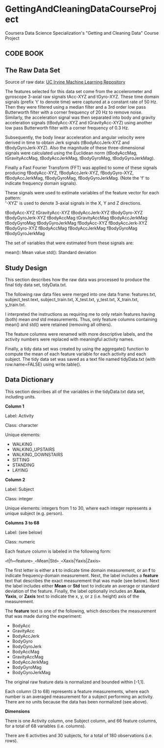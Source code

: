 # GettingAndCleaningDataCourseProject
Coursera Data Science Specialization's "Getting and Cleaning Data" Course Project


**CODE BOOK**
---

## The Raw Data Set ##
Source of raw data: [UC Irvine Machine Learning Repository](http://archive.ics.uci.edu/ml/datasets/Human+Activity+Recognition+Using+Smartphones)

The features selected for this data set come from the accelerometer and gyroscope 3-axial raw signals tAcc-XYZ and tGyro-XYZ. These time domain signals (prefix 't' to denote time) were captured at a constant rate of 50 Hz. Then they were filtered using a median filter and a 3rd order low pass Butterworth filter with a corner frequency of 20 Hz to remove noise. Similarly, the acceleration signal was then separated into body and gravity acceleration signals (tBodyAcc-XYZ and tGravityAcc-XYZ) using another low pass Butterworth filter with a corner frequency of 0.3 Hz. 

Subsequently, the body linear acceleration and angular velocity were derived in time to obtain Jerk signals (tBodyAccJerk-XYZ and tBodyGyroJerk-XYZ). Also the magnitude of these three-dimensional signals were calculated using the Euclidean norm (tBodyAccMag, tGravityAccMag, tBodyAccJerkMag, tBodyGyroMag, tBodyGyroJerkMag). 

Finally a Fast Fourier Transform (FFT) was applied to some of these signals producing fBodyAcc-XYZ, fBodyAccJerk-XYZ, fBodyGyro-XYZ, fBodyAccJerkMag, fBodyGyroMag, fBodyGyroJerkMag. (Note the 'f' to indicate frequency domain signals). 

These signals were used to estimate variables of the feature vector for each pattern:  
'-XYZ' is used to denote 3-axial signals in the X, Y and Z directions.

tBodyAcc-XYZ
tGravityAcc-XYZ
tBodyAccJerk-XYZ
tBodyGyro-XYZ
tBodyGyroJerk-XYZ
tBodyAccMag
tGravityAccMag
tBodyAccJerkMag
tBodyGyroMag
tBodyGyroJerkMag
fBodyAcc-XYZ
fBodyAccJerk-XYZ
fBodyGyro-XYZ
fBodyAccMag
fBodyAccJerkMag
fBodyGyroMag
fBodyGyroJerkMag

The set of variables that were estimated from these signals are: 

mean(): Mean value
std(): Standard deviation

## Study Design ##

This section describes how the raw data was processed to produce the final tidy data set, tidyData.txt.

The following raw data files were merged into one data frame: features.txt, subject_test.text, subject_train.txt, X_test.txt, y_test.txt, X_train.txt, y_train.txt. 

I interpreted the instructions as requiring me to only retain features having (both) mean *and* std measurements. Thus, only feature columns containing mean() and std() were retained (removing all others). 

The feature columns were renamed with more descriptive labels, and the activity numbers were replaced with meaningful activity names. 

Finally, a tidy data set was created by using the aggregate() function to compute the mean of each feature variable for each activity and each subject. The tidy data set was saved as a text file named tidyData.txt (with row.name=FALSE) using write.table().

## Data Dictionary ##

This section describes all of the variables in the tidyData.txt data set, including units.

**Column 1**

Label: Activity

Class: character

Unique elements:

 - WALKING
 - WALKING_UPSTAIRS
 - WALKING_DOWNSTAIRS
 - SITTING
 - STANDING
 - LAYING

**Column 2**

Label: Subject

Class: integer

Unique elements: integers from 1 to 30, where each integer represents a unique subject (e.g. person).

**Columns 3 to 68**

Label: (see below)

Class: numeric

Each feature column is labeled in the following form:

`<`t|f`><`feature`>_<`Mean|Std`>_<`Xaxis|Yaxis|Zaxis`>`

The first letter is either a **t** to indicate time domain measurement, or an **f** to indicate frequency-domain measurement. Next, the label includes a **feature** text that describes the exact measurement that was made (see below). Next the label includes either **Mean** or **Std** text to indicate an average or standard deviation of the feature. Finally, the label optionally includes an **Xaxis**, **Yaxis**, or **Zaxis** text to indicate the x, y, or z (i.e. height) axis of the measurement.

The **feature** text is one of the following, which describes the measurement that was made during the experiment:

 - BodyAcc
 - GravityAcc
 - BodyAccJerk
 - BodyGyro
 - BodyGyroJerk
 - BodyAccMag
 - GravityAccMag
 - BodyAccJerkMag
 - BodyGyroMag
 - BodyGyroJerkMag

The original raw feature data is normalized and bounded within [-1,1]. 

Each column (3 to 68) represents a feature measurements, where each number is an averaged measurement for a subject performing an activity. There are no units because the data has been normalized (see above).

**Dimensions**

There is one Activity column, one Subject column, and 66 feature columns, for a total of 68 variables (i.e. columns).

There are 6 activities and 30 subjects, for a total of 180 observations (i.e. rows).




